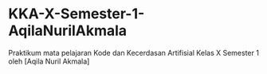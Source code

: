 # KKA-X-Semester-1-AqilaNurilAkmala
Praktikum mata pelajaran Kode dan Kecerdasan Artifisial Kelas X Semester 1 oleh [Aqila Nuril Akmala]
